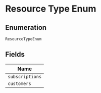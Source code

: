 
# Resource Type Enum

## Enumeration

`ResourceTypeEnum`

## Fields

| Name |
|  --- |
| `subscriptions` |
| `customers` |

